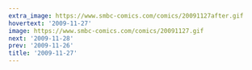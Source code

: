 ```yaml
---
extra_image: https://www.smbc-comics.com/comics/20091127after.gif
hovertext: '2009-11-27'
image: https://www.smbc-comics.com/comics/20091127.gif
next: '2009-11-28'
prev: '2009-11-26'
title: '2009-11-27'
---
```

